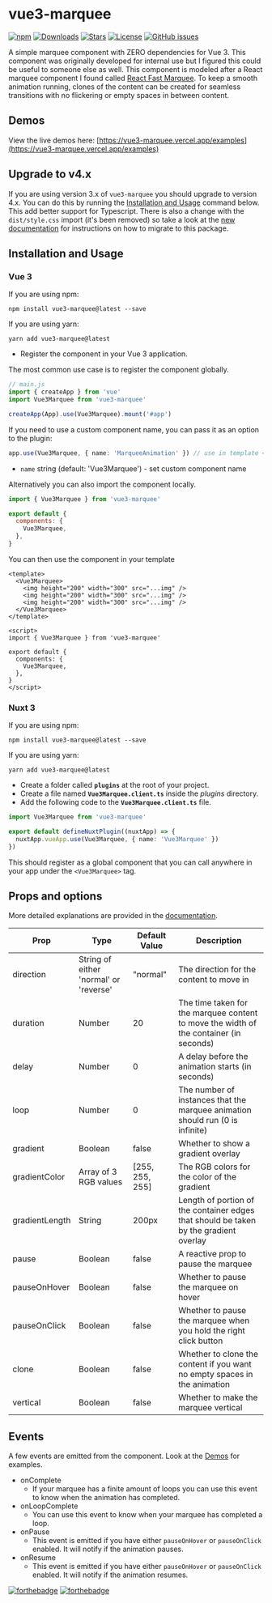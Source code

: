 # vue3-marquee

[![npm](https://img.shields.io/npm/v/vue3-marquee)](https://www.npmjs.com/package/vue3-marquee) [![Downloads](https://img.shields.io/npm/dt/vue3-marquee)](https://www.npmjs.com/package/vue3-marquee) [![Stars](https://img.shields.io/github/stars/megasanjay/vue3-marquee.svg?style=flat-square)](https://github.com/megasanjay/vue3-marquee/stargazers) [![License](https://img.shields.io/npm/l/vue3-marquee)](https://github.com/megasanjay/vue3-marquee/blob/main/LICENSE) [![GitHub issues](https://img.shields.io/github/issues/megasanjay/vue3-marquee)](https://github.com/megasanjay/vue3-marquee/issues)

A simple marquee component with ZERO dependencies for Vue 3. This component was originally developed for internal use but I figured this could be useful to someone else as well. This component is modeled after a React marquee component I found called [React Fast Marquee](https://github.com/justin-chu/react-fast-marquee). To keep a smooth animation running, clones of the content can be created for seamless transitions with no flickering or empty spaces in between content.

## Demos

View the live demos here: [https://vue3-marquee.vercel.app/examples](https://vue3-marquee.vercel.app/examples)

## Upgrade to v4.x

If you are using version 3.x of `vue3-marquee` you should upgrade to version 4.x. You can do this by running the [Installation and Usage](#installation-and-usage) command below. This add better support for Typescript. There is also a change with the `dist/style.css` import (it's been removed) so take a look at the [new documentation](https://vue3-marquee.vercel.app/introduction/v4) for instructions on how to migrate to this package.

## Installation and Usage

### Vue 3

If you are using npm:

```shell
npm install vue3-marquee@latest --save
```

If you are using yarn:

```shell
yarn add vue3-marquee@latest
```

- Register the component in your Vue 3 application.

The most common use case is to register the component globally.

```js
// main.js
import { createApp } from 'vue'
import Vue3Marquee from 'vue3-marquee'

createApp(App).use(Vue3Marquee).mount('#app')
```

If you need to use a custom component name, you can pass it as an option to the plugin:

```ts
app.use(Vue3Marquee, { name: 'MarqueeAnimation' }) // use in template <MarqueeAnimation />
```

- `name` string (default: 'Vue3Marquee') - set custom component name

Alternatively you can also import the component locally.

```js
import { Vue3Marquee } from 'vue3-marquee'

export default {
  components: {
    Vue3Marquee,
  },
}
```

You can then use the component in your template

```vue
<template>
  <Vue3Marquee>
    <img height="200" width="300" src="...img" />
    <img height="200" width="300" src="...img" />
    <img height="200" width="300" src="...img" />
  </Vue3Marquee>
</template>

<script>
import { Vue3Marquee } from 'vue3-marquee'

export default {
  components: {
    Vue3Marquee,
  },
}
</script>
```

### Nuxt 3

If you are using npm:

```shell
npm install vue3-marquee@latest --save
```

If you are using yarn:

```shell
yarn add vue3-marquee@latest
```

- Create a folder called **`plugins`** at the root of your project.
- Create a file named **`Vue3Marquee.client.ts`** inside the _plugins_ directory.
- Add the following code to the **`Vue3Marquee.client.ts`** file.

```ts
import Vue3Marquee from 'vue3-marquee'

export default defineNuxtPlugin((nuxtApp) => {
  nuxtApp.vueApp.use(Vue3Marquee, { name: 'Vue3Marquee' })
})
```

This should register as a global component that you can call anywhere in your app under the `<Vue3Marquee>` tag.

## Props and options

More detailed explanations are provided in the [documentation](https://vue3-marquee.vercel.app/api/props).

| Prop           | Type                                   | Default Value   | Description                                                                            |
| -------------- | -------------------------------------- | --------------- | -------------------------------------------------------------------------------------- |
| direction      | String of either 'normal' or 'reverse' | "normal"        | The direction for the content to move in                                               |
| duration       | Number                                 | 20              | The time taken for the marquee content to move the width of the container (in seconds) |
| delay          | Number                                 | 0               | A delay before the animation starts (in seconds)                                       |
| loop           | Number                                 | 0               | The number of instances that the marquee animation should run (0 is infinite)          |
| gradient       | Boolean                                | false           | Whether to show a gradient overlay                                                     |
| gradientColor  | Array of 3 RGB values                  | [255, 255, 255] | The RGB colors for the color of the gradient                                           |
| gradientLength | String                                 | 200px           | Length of portion of the container edges that should be taken by the gradient overlay  |
| pause          | Boolean                                | false           | A reactive prop to pause the marquee                                                   |
| pauseOnHover   | Boolean                                | false           | Whether to pause the marquee on hover                                                  |
| pauseOnClick   | Boolean                                | false           | Whether to pause the marquee when you hold the right click button                      |
| clone          | Boolean                                | false           | Whether to clone the content if you want no empty spaces in the animation              |
| vertical       | Boolean                                | false           | Whether to make the marquee vertical                                                   |

## Events

A few events are emitted from the component. Look at the [Demos](#demos) for examples.

- onComplete
  - If your marquee has a finite amount of loops you can use this event to know when the animation has completed.
- onLoopComplete
  - You can use this event to know when your marquee has completed a loop.
- onPause
  - This event is emitted if you have either `pauseOnHover` or `pauseOnClick` enabled. It will notify if the animation pauses.
- onResume
  - This event is emitted if you have either `pauseOnHover` or `pauseOnClick` enabled. It will notify if the animation resumes.

[![forthebadge](https://forthebadge.com/images/badges/made-with-vue.svg)](https://forthebadge.com) [![forthebadge](https://forthebadge.com/images/badges/built-with-love.svg)](https://forthebadge.com)
